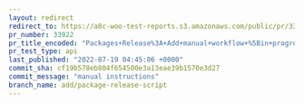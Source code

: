 ```yaml
---
layout: redirect
redirect_to: https://a8c-woo-test-reports.s3.amazonaws.com/public/pr/33922/api/index.html
pr_number: 33922
pr_title_encoded: "Packages+Release%3A+Add+manual+workflow+%5Bin+progress%5D"
pr_test_type: api
last_published: "2022-07-19 04:45:06 +0000"
commit_sha: cf19b578eb804f654500e3a13eae39b1570e3d27
commit_message: "manual instructions"
branch_name: add/package-release-script
---
```

